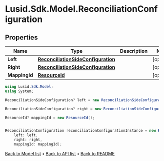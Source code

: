 # Lusid.Sdk.Model.ReconciliationConfiguration

## Properties

Name | Type | Description | Notes
------------ | ------------- | ------------- | -------------
**Left** | [**ReconciliationSideConfiguration**](ReconciliationSideConfiguration.md) |  | [optional] 
**Right** | [**ReconciliationSideConfiguration**](ReconciliationSideConfiguration.md) |  | [optional] 
**MappingId** | [**ResourceId**](ResourceId.md) |  | [optional] 

```csharp
using Lusid.Sdk.Model;
using System;

ReconciliationSideConfiguration? left = new ReconciliationSideConfiguration();

ReconciliationSideConfiguration? right = new ReconciliationSideConfiguration();

ResourceId? mappingId = new ResourceId();


ReconciliationConfiguration reconciliationConfigurationInstance = new ReconciliationConfiguration(
    left: left,
    right: right,
    mappingId: mappingId);
```

[Back to Model list](../README.md#documentation-for-models) &#8226; [Back to API list](../README.md#documentation-for-api-endpoints) &#8226; [Back to README](../README.md)
